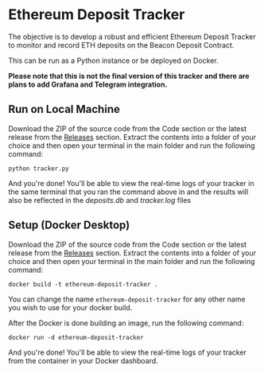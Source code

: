 # Ethereum Deposit Tracker
 The objective is to develop a robust and efficient Ethereum Deposit Tracker to monitor and record ETH deposits on the Beacon Deposit Contract.

This can be run as a Python instance or be deployed on Docker.

**Please note that this is not the final version of this tracker and there are plans to add Grafana and Telegram integration.**

## Run on Local Machine
Download the ZIP of the source code from the Code section or the latest release from the [Releases](https://github.com/notkshitijsingh/ethereum-deposit-tracker/releases) section. Extract the contents into a folder of your choice and then open your terminal in the main folder and run the following command:
```
python tracker.py
```
And you're done! You'll be able to view the real-time logs of your tracker in the same terminal that you ran the command above in and the results will also be reflected in the _deposits.db_ and _tracker.log_ files

## Setup (Docker Desktop)
Download the ZIP of the source code from the Code section or the latest release from the [Releases](https://github.com/notkshitijsingh/ethereum-deposit-tracker/releases) section. Extract the contents into a folder of your choice and then open your terminal in the main folder and run the following command:
```
docker build -t ethereum-deposit-tracker .
```
You can change the name `ethereum-deposit-tracker` for any other name you wish to use for your docker build.

After the Docker is done building an image, run the following command:
```
docker run -d ethereum-deposit-tracker
```

And you're done! You'll be able to view the real-time logs of your tracker from the container in your Docker dashboard.
